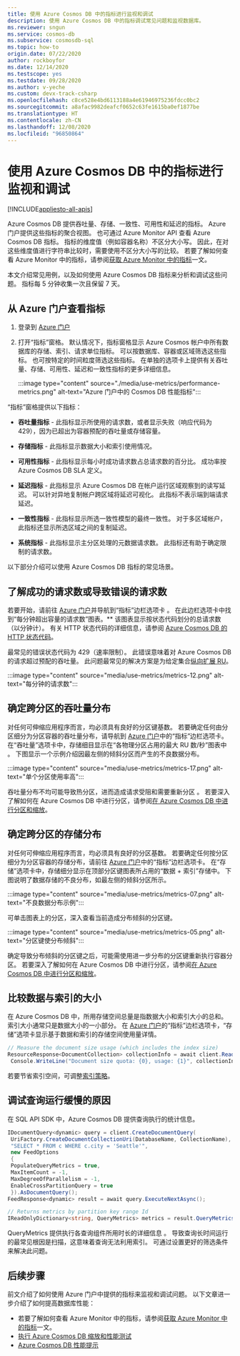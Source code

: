 ```yaml
---
title: 使用 Azure Cosmos DB 中的指标进行监视和调试
description: 使用 Azure Cosmos DB 中的指标调试常见问题和监视数据库。
ms.reviewer: sngun
ms.service: cosmos-db
ms.subservice: cosmosdb-sql
ms.topic: how-to
origin.date: 07/22/2020
author: rockboyfor
ms.date: 12/14/2020
ms.testscope: yes
ms.testdate: 09/28/2020
ms.author: v-yeche
ms.custom: devx-track-csharp
ms.openlocfilehash: c8ce528e4bd6113188a4e61946975236fdcc0bc2
ms.sourcegitcommit: a8afac9982deafcf0652c63fe1615ba0ef1877be
ms.translationtype: HT
ms.contentlocale: zh-CN
ms.lasthandoff: 12/08/2020
ms.locfileid: "96850864"
---
```

<!--Verify sucessfully-->
# <a name="monitor-and-debug-with-metrics-in-azure-cosmos-db"></a>使用 Azure Cosmos DB 中的指标进行监视和调试
[!INCLUDE[appliesto-all-apis](includes/appliesto-all-apis.md)]

Azure Cosmos DB 提供吞吐量、存储、一致性、可用性和延迟的指标。 Azure 门户提供这些指标的聚合视图。 也可通过 Azure Monitor API 查看 Azure Cosmos DB 指标。 指标的维度值（例如容器名称）不区分大小写。 因此，在对这些维度值进行字符串比较时，需要使用不区分大小写的比较。 若要了解如何查看 Azure Monitor 中的指标，请参阅[获取 Azure Monitor 中的指标](./monitor-cosmos-db.md)一文。

本文介绍常见用例，以及如何使用 Azure Cosmos DB 指标来分析和调试这些问题。 指标每 5 分钟收集一次且保留 7 天。

## <a name="view-metrics-from-azure-portal"></a>从 Azure 门户查看指标

1. 登录到 [Azure 门户](https://portal.azure.cn/)

1. 打开“指标”窗格。  默认情况下，指标窗格显示 Azure Cosmos 帐户中所有数据库的存储、索引、请求单位指标。 可以按数据库、容器或区域筛选这些指标。 也可按特定的时间粒度筛选这些指标。 在单独的选项卡上提供有关吞吐量、存储、可用性、延迟和一致性指标的更多详细信息。 

   :::image type="content" source="./media/use-metrics/performance-metrics.png" alt-text="Azure 门户中的 Cosmos DB 性能指标":::

“指标”窗格提供以下指标：  

* **吞吐量指标** - 此指标显示所使用的请求数，或者显示失败（响应代码为 429），因为已超出为容器预配的吞吐量或存储容量。

* **存储指标** - 此指标显示数据大小和索引使用情况。

* **可用性指标** - 此指标显示每小时成功请求数占总请求数的百分比。 成功率按 Azure Cosmos DB SLA 定义。

* **延迟指标** - 此指标显示 Azure Cosmos DB 在帐户运行区域观察到的读写延迟。 可以针对异地复制帐户跨区域将延迟可视化。 此指标不表示端到端请求延迟。

* **一致性指标** - 此指标显示所选一致性模型的最终一致性。 对于多区域帐户，此指标还显示所选区域之间的复制延迟。

* **系统指标** - 此指标显示主分区处理的元数据请求数。 此指标还有助于确定限制的请求数。

以下部分介绍可以使用 Azure Cosmos DB 指标的常见场景。 

## <a name="understand-how-many-requests-are-succeeding-or-causing-errors"></a>了解成功的请求数或导致错误的请求数

若要开始，请前往 [Azure 门户](https://portal.azure.cn)并导航到“指标”边栏选项卡  。 在此边栏选项卡中找到“每分钟超出容量的请求数”图表。** 该图表显示按状态代码划分的总请求数（以分钟计）。 有关 HTTP 状态代码的详细信息，请参阅 [Azure Cosmos DB 的 HTTP 状态代码](https://docs.microsoft.com/rest/api/cosmos-db/http-status-codes-for-cosmosdb)。

最常见的错误状态代码为 429（速率限制）。 此错误意味着对 Azure Cosmos DB 的请求超过预配的吞吐量。 此问题最常见的解决方案是为给定集合[纵向扩展 RU](./set-throughput.md)。

:::image type="content" source="media/use-metrics/metrics-12.png" alt-text="每分钟的请求数":::

## <a name="determine-the-throughput-distribution-across-partitions"></a>确定跨分区的吞吐量分布

对任何可伸缩应用程序而言，均必须具有良好的分区键基数。 若要确定任何由分区细分为分区容器的吞吐量分布，请导航到 [Azure 门户](https://portal.azure.cn)中的“指标”边栏选项卡。 在“吞吐量”选项卡中，存储细目显示在“各物理分区占用的最大 RU 数/秒”图表中   。 下图显示一个示例介绍因最左侧的倾斜分区而产生的不良数据分布。

:::image type="content" source="media/use-metrics/metrics-17.png" alt-text="单个分区使用率高":::

吞吐量分布不均可能导致热分区，进而造成请求受阻和需要重新分区  。 若要深入了解如何在 Azure Cosmos DB 中进行分区，请参阅[在 Azure Cosmos DB 中进行分区和缩放](./partitioning-overview.md)。

## <a name="determine-the-storage-distribution-across-partitions"></a>确定跨分区的存储分布

对任何可伸缩应用程序而言，均必须具有良好的分区基数。 若要确定任何按分区细分为分区容器的存储分布，请前往 [Azure 门户](https://portal.azure.cn)中的“指标”边栏选项卡。 在“存储”选项卡中，存储细分显示在顶部分区键图表所占用的“数据 + 索引”存储中。 下图说明了数据存储的不良分布，如最左侧的倾斜分区所示。

:::image type="content" source="media/use-metrics/metrics-07.png" alt-text="不良数据分布示例":::

可单击图表上的分区，深入查看当前造成分布倾斜的分区键。

:::image type="content" source="media/use-metrics/metrics-05.png" alt-text="分区键使分布倾斜":::

确定导致分布倾斜的分区键之后，可能需使用进一步分布的分区键重新执行容器分区。 若要深入了解如何在 Azure Cosmos DB 中进行分区，请参阅[在 Azure Cosmos DB 中进行分区和缩放](./partitioning-overview.md)。

## <a name="compare-data-size-against-index-size"></a>比较数据与索引的大小

在 Azure Cosmos DB 中，所用存储空间总量是指数据大小和索引大小的总和。 索引大小通常只是数据大小的一小部分。 在 [Azure 门户](https://portal.azure.cn)的“指标”边栏选项卡，“存储”选项卡显示基于数据和索引的存储空间使用量详情。

```csharp
// Measure the document size usage (which includes the index size)  
ResourceResponse<DocumentCollection> collectionInfo = await client.ReadDocumentCollectionAsync(UriFactory.CreateDocumentCollectionUri("db", "coll"));
 Console.WriteLine("Document size quota: {0}, usage: {1}", collectionInfo.DocumentQuota, collectionInfo.DocumentUsage);
```

若要节省索引空间，可调整[索引策略](index-policy.md)。

## <a name="debug-why-queries-are-running-slow"></a>调试查询运行缓慢的原因

在 SQL API SDK 中，Azure Cosmos DB 提供查询执行的统计信息。

```csharp
IDocumentQuery<dynamic> query = client.CreateDocumentQuery(
 UriFactory.CreateDocumentCollectionUri(DatabaseName, CollectionName),
 "SELECT * FROM c WHERE c.city = 'Seattle'",
 new FeedOptions
 {
 PopulateQueryMetrics = true,
 MaxItemCount = -1,
 MaxDegreeOfParallelism = -1,
 EnableCrossPartitionQuery = true
 }).AsDocumentQuery();
FeedResponse<dynamic> result = await query.ExecuteNextAsync();

// Returns metrics by partition key range Id
IReadOnlyDictionary<string, QueryMetrics> metrics = result.QueryMetrics;
```

QueryMetrics 提供执行各查询组件所用时长的详细信息  。 导致查询长时间运行的最常见根因是扫描，这意味着查询无法利用索引。 可通过设置更好的筛选条件来解决此问题。

## <a name="next-steps"></a>后续步骤

前文介绍了如何使用 Azure 门户中提供的指标来监视和调试问题。 以下文章进一步介绍了如何提高数据库性能：

* 若要了解如何查看 Azure Monitor 中的指标，请参阅[获取 Azure Monitor 中的指标](./monitor-cosmos-db.md)一文。 
* [执行 Azure Cosmos DB 缩放和性能测试](performance-testing.md)
* [Azure Cosmos DB 性能提示](performance-tips.md)

<!-- Update_Description: update meta properties, wording update, update link -->